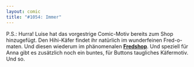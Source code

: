 ```yaml
---
layout: comic
title: "#1054: Immer"
---
```


P.S.: Hurra! 
Luise hat das vorgestrige Comic-Motiv bereits zum Shop hinzugefügt. Den Hihi-Käfer findet ihr natürlich im wunderfeinen Fred-o-maten. Und diesen wiederum im phänomenalen <a href="http://fredshop.spreadshirt.net/de/DE/Shop"><strong>Fredshop</strong></a>.
Und speziell für Anna gibt es zusätzlich noch ein buntes, für Buttons taugliches Käfermotiv.
Und so.
